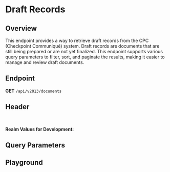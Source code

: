 <script setup>
import SwaggerUI from "@/swagger/view/SwaggerUI.vue"
import cpcJson from "@/swagger/json/cpc/list.json";
import baseJson from "@/swagger/json/records/list.json";

function mergeJson(base, specific) {
  const merged = JSON.parse(JSON.stringify(base));
  merged.paths["/documents"].get.parameters[0].schema.example = specific.example;
  return merged;
}

const swaggerSpecs = [
  { json: mergeJson(baseJson, cpcJson), protected: true },
];

</script>

# Draft Records

## Overview
This endpoint provides a way to retrieve draft records from the CPC (Checkpoint Communiqué) system. Draft records are documents that are still being prepared or are not yet finalized. This endpoint supports various query parameters to filter, sort, and paginate the results, making it easier to manage and review draft documents.


## Endpoint
**GET** `/api/v2013/documents`

## Header
<!--@include: @/../components/common/header/authorization-realm.md-->

<br>

**Realm Values for Development:**

<!--@include: @/../components/common/realm/abs-dev.md-->

## Query Parameters
<!--@include: @/../components/common/query/collection-filter-orderby-top-skip.md-->

## Playground

<SwaggerUI :swaggerSpecs="swaggerSpecs" />
